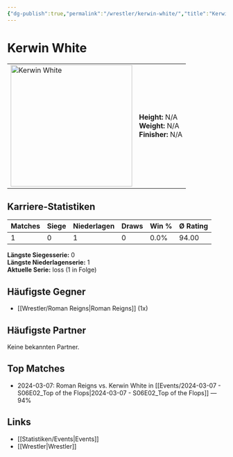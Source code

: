 ```yaml
---
{"dg-publish":true,"permalink":"/wrestler/kerwin-white/","title":"Kerwin White","tags":["wrestler"],"noteIcon":""}
---
```



# Kerwin White

<table>
        <tr>
        <td><img src="https://github.com/CptSpaulding1980/choke-slam-wrestling/releases/download/images/Kerwin_White.png" width="280" alt="Kerwin White"></td>
        <td>
        <b>Height:</b> N/A<br>
        <b>Weight:</b> N/A<br>
        <b>Finisher:</b> N/A<br>
        </td>
        </tr>
        </table>
        
## Karriere-Statistiken

| Matches | Siege | Niederlagen | Draws | Win % | Ø Rating |
|---------|-------|-------------|-------|-------|-----------|
| 1 | 0 | 1 | 0 | 0.0% | 94.00 |

**Längste Siegesserie:** 0<br>**Längste Niederlagenserie:** 1<br>**Aktuelle Serie:** loss (1 in Folge)


## Häufigste Gegner
- [[Wrestler/Roman Reigns\|Roman Reigns]] (1x)

## Häufigste Partner
Keine bekannten Partner.

## Top Matches
- 2024-03-07: Roman Reigns vs. Kerwin White in [[Events/2024-03-07 - S06E02_Top of the Flops\|2024-03-07 - S06E02_Top of the Flops]] — 94%

## Links
- [[Statistiken/Events\|Events]]
- [[Wrestler\|Wrestler]]
